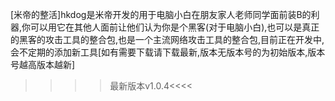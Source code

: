 [米帝的整活]hkdog是米帝开发的用于电脑小白在朋友家人老师同学面前装B的利器,你可以用它在其他人面前让他们认为你是个黑客(对于电脑小白),也可以是真正的黑客的攻击工具的整合包,也是一个主流网络攻击工具的整合包,目前正在开发中,会不定期的添加新工具[如有需要下载请下载最新,版本无版本号的为初始版本,版本号越高版本越新]
>>>>最新版本v1.0.4<<<<
